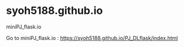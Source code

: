 # syoh5188.github.io
miniPJ_flask.io

Go to miniPJ_flask.io : https://syoh5188.github.io/PJ_DLflask/index.html
